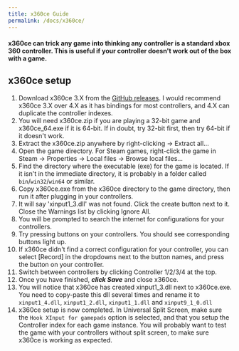 ```yaml
---
title: x360ce Guide
permalink: /docs/x360ce/
---
```


#### x360ce can trick any game into thinking any controller is a standard xbox 360 controller. This is useful if your controller doesn't work out of the box with a game.

## x360ce setup
1. Download x360ce 3.X from the [GitHub releases](https://github.com/x360ce/x360ce/releases). I would recommend x360ce 3.X over 4.X as it has bindings for most controllers, and 4.X can duplicate the controller indexes.
1. You will need x360ce.zip if you are playing a 32-bit game and x360ce_64.exe if it is 64-bit. If in doubt, try 32-bit first, then try 64-bit if it doesn't work.
1. Extract the x360ce.zip anywhere by right-clicking -> Extract all...
1. Open the game directory. For Steam games, right-click the game in Steam -> Properties -> Local files -> Browse local files...
1. Find the directory where the executable (exe) for the game is located. If it isn't in the immediate directory, it is probably in a folder called `bin`/`win32`/`win64` or similar.
1. Copy x360ce.exe from the x360ce directory to the game directory, then run it after plugging in your controllers.
1. It will say 'xinput1_3.dll' was not found. Click the create button next to it. Close the Warnings list by clicking Ignore All.
1. You will be prompted to search the internet for configurations for your controllers. 
1. Try pressing buttons on your controllers. You should see corresponding buttons light up.
1. If x360ce didn't find a correct configuration for your controller, you can select [Record] in the dropdowns next to the button names, and press the button on your controller.
1. Switch between controllers by clicking Controller 1/2/3/4 at the top.
1. Once you have finished, ***click Save*** and close x360ce.
1. You will notice that x360ce has created xinput1_3.dll next to x360ce.exe. You need to copy-paste this dll several times and rename it to `xinput1_4.dll`, `xinput1_2.dll`, `xinput1_1.dll` and `xinput9_1_0.dll`
1. x360ce setup is now completed. In Universal Split Screen, make sure the `Hook XInput for gamepads` option is selected, and that you setup the Controller index for each game instance. You will probably want to test the game with your controllers without split screen, to make sure x360ce is working as expected.
  
